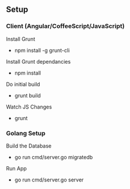 
## Setup


### Client (Angular/CoffeeScript/JavaScript)
Install Grunt
  * npm install -g grunt-cli

Install Grunt dependancies
  * npm install

Do initial build
  * grunt build

Watch JS Changes
  * grunt 

### Golang Setup

Build the Database
  * go run cmd/server.go migratedb

Run App
  * go run cmd/server.go server
